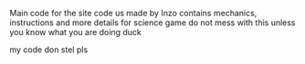 Main code for the site
code us made by Inzo
contains mechanics, instructions and more details
for science game
do not mess with this unless you know what you are doing
duck

my code
don stel pls
